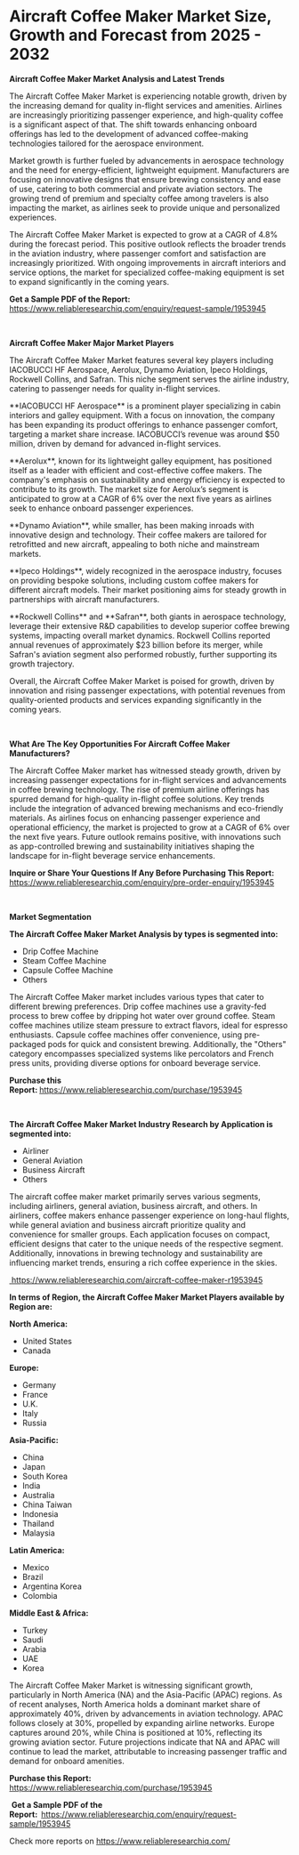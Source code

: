 <p><h1>Aircraft Coffee Maker Market Size, Growth and Forecast from 2025 - 2032</h1></p><p><strong>Aircraft Coffee Maker Market Analysis and Latest Trends</strong></p>
<p><p>The Aircraft Coffee Maker Market is experiencing notable growth, driven by the increasing demand for quality in-flight services and amenities. Airlines are increasingly prioritizing passenger experience, and high-quality coffee is a significant aspect of that. The shift towards enhancing onboard offerings has led to the development of advanced coffee-making technologies tailored for the aerospace environment.</p><p>Market growth is further fueled by advancements in aerospace technology and the need for energy-efficient, lightweight equipment. Manufacturers are focusing on innovative designs that ensure brewing consistency and ease of use, catering to both commercial and private aviation sectors. The growing trend of premium and specialty coffee among travelers is also impacting the market, as airlines seek to provide unique and personalized experiences.</p><p>The Aircraft Coffee Maker Market is expected to grow at a CAGR of 4.8% during the forecast period. This positive outlook reflects the broader trends in the aviation industry, where passenger comfort and satisfaction are increasingly prioritized. With ongoing improvements in aircraft interiors and service options, the market for specialized coffee-making equipment is set to expand significantly in the coming years.</p></p>
<p><strong>Get a Sample PDF of the Report:&nbsp;</strong> <a href="https://www.reliableresearchiq.com/enquiry/request-sample/1953945?utm_campaign=121&utm_medium=2&utm_source=Github&utm_content=ia&utm_term=06022025&utm_id=aircraft-coffee-maker">https://www.reliableresearchiq.com/enquiry/request-sample/1953945</a></p>
<p>&nbsp;</p>
<p><strong>Aircraft Coffee Maker Major Market Players</strong></p>
<p><p>The Aircraft Coffee Maker Market features several key players including IACOBUCCI HF Aerospace, Aerolux, Dynamo Aviation, Ipeco Holdings, Rockwell Collins, and Safran. This niche segment serves the airline industry, catering to passenger needs for quality in-flight services.</p><p>**IACOBUCCI HF Aerospace** is a prominent player specializing in cabin interiors and galley equipment. With a focus on innovation, the company has been expanding its product offerings to enhance passenger comfort, targeting a market share increase. IACOBUCCI’s revenue was around $50 million, driven by demand for advanced in-flight services.</p><p>**Aerolux**, known for its lightweight galley equipment, has positioned itself as a leader with efficient and cost-effective coffee makers. The company's emphasis on sustainability and energy efficiency is expected to contribute to its growth. The market size for Aerolux’s segment is anticipated to grow at a CAGR of 6% over the next five years as airlines seek to enhance onboard passenger experiences.</p><p>**Dynamo Aviation**, while smaller, has been making inroads with innovative design and technology. Their coffee makers are tailored for retrofitted and new aircraft, appealing to both niche and mainstream markets.</p><p>**Ipeco Holdings**, widely recognized in the aerospace industry, focuses on providing bespoke solutions, including custom coffee makers for different aircraft models. Their market positioning aims for steady growth in partnerships with aircraft manufacturers.</p><p>**Rockwell Collins** and **Safran**, both giants in aerospace technology, leverage their extensive R&D capabilities to develop superior coffee brewing systems, impacting overall market dynamics. Rockwell Collins reported annual revenues of approximately $23 billion before its merger, while Safran's aviation segment also performed robustly, further supporting its growth trajectory.</p><p>Overall, the Aircraft Coffee Maker Market is poised for growth, driven by innovation and rising passenger expectations, with potential revenues from quality-oriented products and services expanding significantly in the coming years.</p></p>
<p>&nbsp;</p>
<p><strong>What Are The Key Opportunities For Aircraft Coffee Maker Manufacturers?</strong></p>
<p><p>The Aircraft Coffee Maker market has witnessed steady growth, driven by increasing passenger expectations for in-flight services and advancements in coffee brewing technology. The rise of premium airline offerings has spurred demand for high-quality in-flight coffee solutions. Key trends include the integration of advanced brewing mechanisms and eco-friendly materials. As airlines focus on enhancing passenger experience and operational efficiency, the market is projected to grow at a CAGR of 6% over the next five years. Future outlook remains positive, with innovations such as app-controlled brewing and sustainability initiatives shaping the landscape for in-flight beverage service enhancements.</p></p>
<p><strong>Inquire or Share Your Questions If Any Before Purchasing This Report:</strong> <a href="https://www.reliableresearchiq.com/enquiry/pre-order-enquiry/1953945?utm_campaign=121&utm_medium=2&utm_source=Github&utm_content=ia&utm_term=06022025&utm_id=aircraft-coffee-maker">https://www.reliableresearchiq.com/enquiry/pre-order-enquiry/1953945</a></p>
<p>&nbsp;</p>
<p><strong>Market Segmentation</strong></p>
<p><strong>The Aircraft Coffee Maker Market Analysis by types is segmented into:</strong></p>
<p><ul><li>Drip Coffee Machine</li><li>Steam Coffee Machine</li><li>Capsule Coffee Machine</li><li>Others</li></ul></p>
<p><p>The Aircraft Coffee Maker market includes various types that cater to different brewing preferences. Drip coffee machines use a gravity-fed process to brew coffee by dripping hot water over ground coffee. Steam coffee machines utilize steam pressure to extract flavors, ideal for espresso enthusiasts. Capsule coffee machines offer convenience, using pre-packaged pods for quick and consistent brewing. Additionally, the "Others" category encompasses specialized systems like percolators and French press units, providing diverse options for onboard beverage service.</p></p>
<p><strong>Purchase this Report:&nbsp;</strong><a href="https://www.reliableresearchiq.com/purchase/1953945?utm_campaign=121&utm_medium=2&utm_source=Github&utm_content=ia&utm_term=06022025&utm_id=aircraft-coffee-maker">https://www.reliableresearchiq.com/purchase/1953945</a></p>
<p>&nbsp;</p>
<p><strong>The Aircraft Coffee Maker Market Industry Research by Application is segmented into:</strong></p>
<p><ul><li>Airliner</li><li>General Aviation</li><li>Business Aircraft</li><li>Others</li></ul></p>
<p><p>The aircraft coffee maker market primarily serves various segments, including airliners, general aviation, business aircraft, and others. In airliners, coffee makers enhance passenger experience on long-haul flights, while general aviation and business aircraft prioritize quality and convenience for smaller groups. Each application focuses on compact, efficient designs that cater to the unique needs of the respective segment. Additionally, innovations in brewing technology and sustainability are influencing market trends, ensuring a rich coffee experience in the skies.</p></p>
<p><a href="https://www.reliableresearchiq.com/aircraft-coffee-maker-r1953945?utm_campaign=121&utm_medium=2&utm_source=Github&utm_content=ia&utm_term=06022025&utm_id=aircraft-coffee-maker">&nbsp;https://www.reliableresearchiq.com/aircraft-coffee-maker-r1953945</a></p>
<p><strong>In terms of Region, the Aircraft Coffee Maker Market Players available by Region are:</strong></p>
<p>
    <p> <strong> North America: </strong>
        <ul>
            <li>United States</li>
            <li>Canada</li>
        </ul>
        </p> 
    <p> <strong> Europe: </strong>
        <ul>
            <li>Germany</li>
            <li>France</li>
            <li>U.K.</li>
            <li>Italy</li>
            <li>Russia</li>
        </ul>
        </p> 
    <p> <strong> Asia-Pacific: </strong>
        <ul>
            <li>China</li>
            <li>Japan</li>
            <li>South Korea</li>
            <li>India</li>
            <li>Australia</li>
            <li>China Taiwan</li>
            <li>Indonesia</li>
            <li>Thailand</li>
            <li>Malaysia</li>
        </ul>
        </p> 
    <p> <strong> Latin America: </strong>
        <ul>
            <li>Mexico</li>
            <li>Brazil</li>
            <li>Argentina Korea</li>
            <li>Colombia</li>
        </ul>
        </p> 
    <p> <strong> Middle East & Africa: </strong>
        <ul>
            <li>Turkey</li>
            <li>Saudi</li>
            <li>Arabia</li>
            <li>UAE</li>
            <li>Korea</li>
        </ul>
    </p>
    </p>
<p><p>The Aircraft Coffee Maker Market is witnessing significant growth, particularly in North America (NA) and the Asia-Pacific (APAC) regions. As of recent analyses, North America holds a dominant market share of approximately 40%, driven by advancements in aviation technology. APAC follows closely at 30%, propelled by expanding airline networks. Europe captures around 20%, while China is positioned at 10%, reflecting its growing aviation sector. Future projections indicate that NA and APAC will continue to lead the market, attributable to increasing passenger traffic and demand for onboard amenities.</p></p>
<p><strong>Purchase this Report: </strong><a href="https://www.reliableresearchiq.com/purchase/1953945?utm_campaign=121&utm_medium=2&utm_source=Github&utm_content=ia&utm_term=06022025&utm_id=aircraft-coffee-maker">https://www.reliableresearchiq.com/purchase/1953945</a></p>
<p>&nbsp;<strong>Get a Sample PDF of the Report:&nbsp;&nbsp;</strong><a href="https://www.reliableresearchiq.com/enquiry/request-sample/1953945?utm_campaign=121&utm_medium=2&utm_source=Github&utm_content=ia&utm_term=06022025&utm_id=aircraft-coffee-maker">https://www.reliableresearchiq.com/enquiry/request-sample/1953945</a></p>
<p><strong></strong></p>
<p>Check more reports on <a href="https://www.reliableresearchiq.com/?utm_campaign=121&utm_medium=2&utm_source=Github&utm_content=ia&utm_term=06022025&utm_id=aircraft-coffee-maker">https://www.reliableresearchiq.com/</a></p>